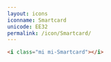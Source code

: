 ```yaml
---
layout: icons
iconname: Smartcard
unicode: EE32
permalink: /icon/Smartcard/
---
```


``` html
<i class="mi mi-Smartcard"></i>
```
